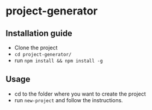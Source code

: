 # project-generator

## Installation guide


- Clone the project
- `cd project-generator/`
- run `npm install && npm install -g`


## Usage

- cd to the folder where you want to create the project
- run `new-project` and follow the instructions.
